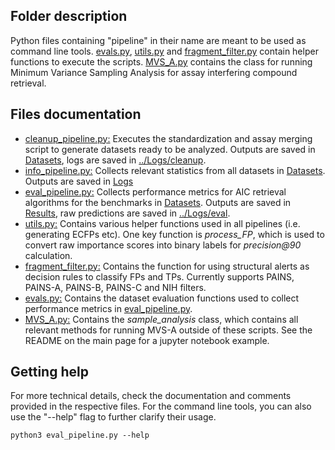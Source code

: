 ## Folder description
Python files containing "pipeline" in their name are meant to be used as command line tools. [evals.py](evals.py), [utils.py](utils.py) and [fragment_filter.py](fragment_filter.py) contain helper functions to execute the scripts. [MVS_A.py](MVS_A.py) contains the class for running Minimum Variance Sampling Analysis for assay interfering compound retrieval.  

## Files documentation
- [cleanup_pipeline.py:](cleanup_pipeline.py) Executes the standardization and assay merging script to generate datasets ready to be analyzed. Outputs are saved in [Datasets](../Datasets), logs are saved in [../Logs/cleanup](../Logs/cleanup).  
- [info_pipeline.py:](info_pipeline.py) Collects relevant statistics from all datasets in [Datasets](../Datasets). Outputs are saved in [Logs](../Logs)  
- [eval_pipeline.py:](eval_pipeline.py) Collects performance metrics for AIC retrieval algorithms for the benchmarks in [Datasets](../Datasets). Outputs are saved in [Results](../Results), raw predictions are saved in [../Logs/eval](../Logs/eval).  
- [utils.py:](utils.py) Contains various helper functions used in all pipelines (i.e. generating ECFPs etc). One key function is *process_FP*, which is used to convert raw importance scores into binary labels for *precision@90* calculation.  
- [fragment_filter.py:](fragment_filter.py) Contains the function for using structural alerts as decision rules to classify FPs and TPs. Currently supports PAINS, PAINS-A, PAINS-B, PAINS-C and NIH filters.  
- [evals.py:](evals.py) Contains the dataset evaluation functions used to collect performance metrics in [eval_pipeline.py](eval_pipeline.py).  
- [MVS_A.py:](MVS_A.py) Contains the *sample_analysis* class, which contains all relevant methods for running MVS-A outside of these scripts. See the README on the main page for a jupyter notebook example.  

## Getting help
For more technical details, check the documentation and comments provided in the respective files. For the command line tools, you can also use the "--help" flag to further clarify their usage.  
```
python3 eval_pipeline.py --help
```


